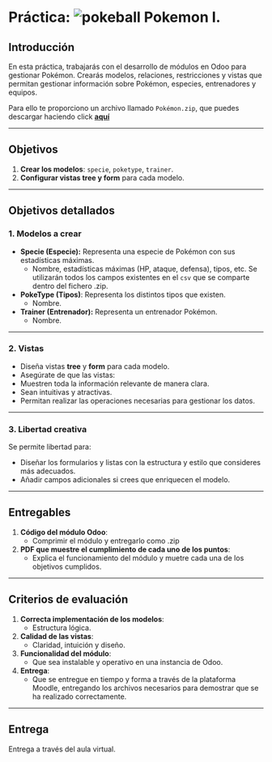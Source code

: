 # Práctica: ![pokeball](https://emojis.slackmojis.com/emojis/images/1660307710/60591/pokeball.gif?1660307710) Pokemon I.

## Introducción
En esta práctica, trabajarás con el desarrollo de módulos en Odoo para gestionar Pokémon. Crearás modelos, relaciones, restricciones y vistas que permitan gestionar información sobre Pokémon, especies, entrenadores y equipos.

Para ello te proporciono un archivo llamado `Pokémon.zip`, que puedes descargar haciendo click [**aquí**](https://github.com/canarydev/SGE/raw/main/static/src/Pokemon.zip)


---

## Objetivos
1. **Crear los modelos**: `specie`, `poketype`, `trainer`.
2. **Configurar vistas tree y form** para cada modelo.

---

## Objetivos detallados

### 1. Modelos a crear
- **Specie (Especie):** Representa una especie de Pokémon con sus estadísticas máximas.
  - Nombre, estadísticas máximas (HP, ataque, defensa), tipos, etc. Se utilizarán todos los campos existentes en el `csv` que se comparte dentro del fichero .zip.
- **PokeType (Tipos)**: Representa los distintos tipos que existen.
  - Nombre.
- **Trainer (Entrenador):** Representa un entrenador Pokémon.
  - Nombre.
---

### 2. Vistas
- Diseña vistas **tree** y **form** para cada modelo.
- Asegúrate de que las vistas:
- Muestren toda la información relevante de manera clara.
- Sean intuitivas y atractivas.
- Permitan realizar las operaciones necesarias para gestionar los datos.

---
### 3. Libertad creativa
Se permite libertad para:
- Diseñar los formularios y listas con la estructura y estilo que consideres más adecuados.
- Añadir campos adicionales si crees que enriquecen el modelo.

---

## Entregables
1. **Código del módulo Odoo**:
   - Comprimir el módulo y entregarlo como .zip
2. **PDF que muestre el cumplimiento de cada uno de los puntos**:
   - Explica el funcionamiento del módulo y muetre cada una de los objetivos cumplidos.

---

## Criterios de evaluación
1. **Correcta implementación de los modelos**:
   - Estructura lógica.
2. **Calidad de las vistas**:
   - Claridad, intuición y diseño.
3. **Funcionalidad del módulo**:
   - Que sea instalable y operativo en una instancia de Odoo.
4. **Entrega**:
   - Que se entregue en tiempo y forma a través de la plataforma Moodle, entregando los archivos necesarios para demostrar que se ha realizado correctamente.

---

## Entrega
Entrega a través del aula virtual.
